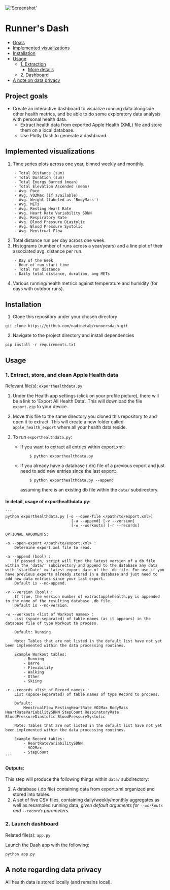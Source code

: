 !['Screenshot'](screenshots/2022-05-14_screenshot.gif)

# Runner's Dash

- [Goals](#project-goals)
- [Implemented visualizations](#implemented-visualizations)
- [Installation](#installation)
- [Usage](#usage)
    - [1. Extraction](#1-extract-store-and-clean-apple-health-data)
        - [More details](#in-detail-usage-of-exporthealthdatapy)
    - [2. Dashboard](#2-launch-dashboard)
- [A note on data privacy](#a-note-regarding-data-privacy)

## Project goals
- Create an interactive dashboard to visualize running data alongside other health metrics, and be able to do some exploratory data analysis with personal health data.
    - Extract health data from exported Apple Health (XML) file and store them on a local database.
    - Use Plotly Dash to generate a dashboard.

## Implemented visualizations
1. Time series plots across one year, binned weekly and monthly.
```
    - Total Distance (sum)
    - Total Duration (sum)
    - Total Energy Burned (mean)
    - Total Elevation Ascended (mean)
    - Avg. Pace
    - Avg. VO2Max (if available)
    - Avg. Weight (labeled as 'BodyMass')
    - Avg. METs
    - Avg. Resting Heart Rate
    - Avg. Heart Rate Variability SDNN
    - Avg. Respiratory Rate
    - Avg. Blood Pressure Diastolic
    - Avg. Blood Pressure Systolic
    - Avg. Menstrual Flow
```
2. Total distance run per day across one week.
3. Histograms (number of runs across a year/years) and a line plot of their associated avg. distance per run.
```
    - Day of the Week
    - Hour of run start time
    - Total run distance
    - Daily total distance, duration, avg METs
```
4. Various running/health metrics against temperature and humidity (for days with outdoor runs).


## Installation
1. Clone this repository under your chosen directory
```
git clone https://github.com/nadinetab/runnersdash.git
```

2. Navigate to the project directory and install dependencies
```
pip install -r requirements.txt
```

## Usage

### 1. Extract, store, and clean Apple Health data
Relevant file(s): `exporthealthdata.py`

1. Under the Health app settings (click on your profile picture), there will be a link to 'Export All Health Data'. This will download the file `export.zip` to your device. 
1. Move this file to the same directory you cloned this repository to and open it to extract. This will create a new folder called `apple_health_export` where all your health data reside.
1. To run `exporthealthdata.py`:

    - If you want to extract all entries within export.xml:
        ```
            $ python exporthealthdata.py
        ```

    - If you already have a database (.db) file of a previous export and just need to add new entries since the last export:
        ```
            $ python exporthealthdata.py --append
        ```
        assuming there is an existing db file within the `data/` subdirectory.


#### **In detail, usage of exporthealthdata.py**: 


    ```
    python exporthealthdata.py [-o --open-file </path/to/export.xml>]
                                 [-a --append] [-v --version]
                                 [-w --workouts] [-r --records]

    OPTIONAL ARGUMENTS:

    -o --open-export </path/to/export.xml> : 
        Determine export.xml file to read.

    -a --append (bool) : 
        If passed in, script will find the latest version of a db file within the 'data/' subdirectory and append to the database any data with 'startDate' >= latest export date of the .db file. For use if you have previous exports already stored in a database and just need to add new data entries since your last export.
        Default is --no-append.

    -v --version (bool) : 
        If true, the version number of extractapplehealth.py is appended to the name of the resulting database .db file.
        Default is --no-version.

    -w --workouts <list of Workout names> : 
        List (space-separated) of table names (as it appears) in the database file of type Workout to process.

        Default: Running

        Note: Tables that are not listed in the default list have not yet been implemented within the data processing routines.

        Example Workout tables:
            - Running
            - Barre
            - Flexibility
            - Walking
            - Other
            - Skiing

    -r --records <list of Record names> :
        List (space-separated) of table names of type Record to process.

        Default: 
            MenstrualFlow RestingHeartRate VO2Max BodyMass HeartRateVariabilitySDNN StepCount RespiratoryRate BloodPressureDiastolic BloodPressureSystolic

        Note: Tables that are not listed in the default list have not yet been implemented within the data processing routines.

        Example Record tables:
            - HeartRateVariabilitySDNN
            - VO2Max
            - StepCount
    ```
    
#### Outputs:
This step will produce the following things within `data/` subdirectory:
1. A database (.db file) containing data from export.xml organized and stored into tables.
2. A set of five CSV files, containing daily/weekly/monthly aggregates as well as resampled running data, *given default arguments for `--workouts` and `--records` parameters.*

### 2. Launch dashboard
Related file(s): `app.py`

Launch the Dash app with the following:
```
python app.py
```

## A note regarding data privacy

All health data is stored locally (and remains local).


<!--- 
TO-DO:
1. To be implemented/roadmap section
--->
